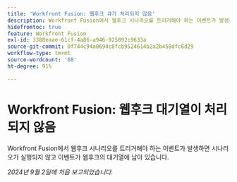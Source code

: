```yaml
---
title: 'Workfront Fusion: 웹후크 큐가 처리되지 않음'
description: Workfront Fusion에서 웹후크 시나리오를 트리거해야 하는 이벤트가 발생하면 시나리오가 실행되지 않고 이벤트가 웹후크의 대기열에 남아 있습니다.
hidefromtoc: true
feature: Workfront Fusion
exl-id: 3388eaae-61cf-4a86-a946-925892c9633a
source-git-commit: 0f744c94a0694c8fcb9524614b2a2b458dfc6d29
workflow-type: tm+mt
source-wordcount: '68'
ht-degree: 91%

---
```


# Workfront Fusion: 웹후크 대기열이 처리되지 않음

Workfront Fusion에서 웹후크 시나리오를 트리거해야 하는 이벤트가 발생하면 시나리오가 실행되지 않고 이벤트가 웹후크의 대기열에 남아 있습니다.

_2024년 9월 2일에 처음 보고되었습니다._
